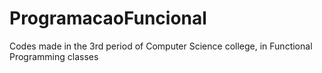 # ProgramacaoFuncional
Codes made in the 3rd period of Computer Science college, in Functional Programming classes
